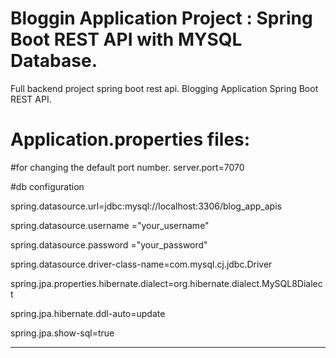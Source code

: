 # Bloggin Application Project : Spring Boot REST API with MYSQL Database.
Full backend project spring boot rest api. Blogging Application Spring Boot REST API.


# Application.properties files:

#for changing the default port number.
server.port=7070

#db configuration

spring.datasource.url=jdbc:mysql://localhost:3306/blog_app_apis

spring.datasource.username ="your_username"

spring.datasource.password ="your_password"

spring.datasource.driver-class-name=com.mysql.cj.jdbc.Driver

spring.jpa.properties.hibernate.dialect=org.hibernate.dialect.MySQL8Dialect

spring.jpa.hibernate.ddl-auto=update

spring.jpa.show-sql=true

<hr>

